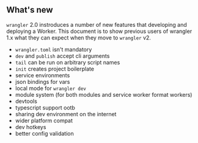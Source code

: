 ## What's new

`wrangler` 2.0 instroduces a number of new features that developing and deploying a Worker. This document is to show previous users of wrangler 1.x what they can expect when they move to `wrangler` v2.

- `wrangler.toml` isn't mandatory
- `dev` and `publish` accept cli arguments
- `tail` can be run on arbitrary script names
- `init` creates project boilerplate
- service environments
- json bindings for vars
- local mode for `wrangler dev`
- module system (for both modules and service worker format workers)
- devtools
- typescript support ootb
- sharing dev environment on the internet
- wider platform compat
- dev hotkeys
- better config validation

